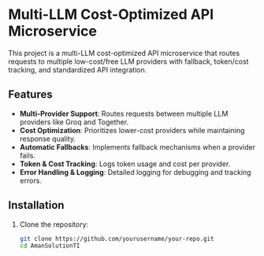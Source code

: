 # Multi-LLM Cost-Optimized API Microservice

This project is a multi-LLM cost-optimized API microservice that routes requests to multiple low-cost/free LLM providers with fallback, token/cost tracking, and standardized API integration.

## Features

- **Multi-Provider Support**: Routes requests between multiple LLM providers like Groq and Together.
- **Cost Optimization**: Prioritizes lower-cost providers while maintaining response quality.
- **Automatic Fallbacks**: Implements fallback mechanisms when a provider fails.
- **Token & Cost Tracking**: Logs token usage and cost per provider.
- **Error Handling & Logging**: Detailed logging for debugging and tracking errors.

## Installation

1. Clone the repository:
   ```bash
   git clone https://github.com/yourusername/your-repo.git
   cd AmanSolutionTI
```
